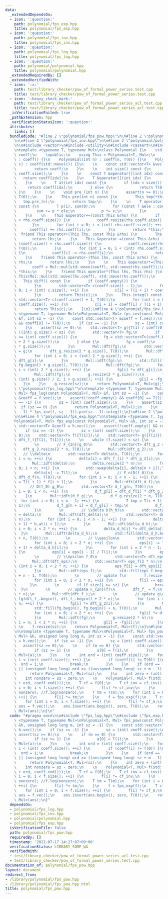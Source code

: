 ```yaml
---
data:
  _extendedDependsOn:
  - icon: ':question:'
    path: polynomial/fps_exp.hpp
    title: polynomial/fps_exp.hpp
  - icon: ':question:'
    path: polynomial/fps_inv.hpp
    title: polynomial/fps_inv.hpp
  - icon: ':question:'
    path: polynomial/fps_log.hpp
    title: polynomial/fps_log.hpp
  - icon: ':question:'
    path: polynomial/polynomial.hpp
    title: polynomial/polynomial.hpp
  _extendedRequiredBy: []
  _extendedVerifiedWith:
  - icon: ':x:'
    path: test/library_checker/pow_of_formal_power_series.test.cpp
    title: test/library_checker/pow_of_formal_power_series.test.cpp
  - icon: ':heavy_check_mark:'
    path: test/library_checker/pow_of_formal_power_series_acl.test.cpp
    title: test/library_checker/pow_of_formal_power_series_acl.test.cpp
  _isVerificationFailed: true
  _pathExtension: hpp
  _verificationStatusIcon: ':question:'
  attributes:
    links: []
  bundledCode: "#line 2 \"polynomial/fps_pow.hpp\"\n\n#line 2 \"polynomial/fps_log.hpp\"\
    \n\n#line 2 \"polynomial/fps_inv.hpp\"\n\n#line 2 \"polynomial/polynomial.hpp\"\
    \n\n#include <vector>\n#include <utility>\n#include <cassert>\n#include <algorithm>\n\
    \ntemplate <typename T, typename Mul>\nclass Polynomial {\n    std::vector<T>\
    \ coeff;\n    \npublic:\n    using This = Polynomial<T, Mul>;\n    \n    Polynomial()\
    \ : coeff() {}\n    Polynomial(int n) : coeff(n, T(0)) {}\n    Polynomial(std::vector<T>\
    \ c) : coeff(std::move(c)) {}\n    \n    const std::vector<T> &vec() const {\n\
    \        return coeff;\n    }\n    \n    int size() const {\n        return (int)\
    \ coeff.size();\n    }\n    \n    const T &operator[](int idx) const {\n     \
    \   return coeff[idx];\n    }\n    T &operator[](int idx) {\n        return coeff[idx];\n\
    \    }\n    \n    T at(int idx) const {\n        if (idx < size()) {\n       \
    \     return coeff[idx];\n        } else {\n            return T(0);\n       \
    \ }\n    }\n    \n    void pre_(int n) {\n        assert(n >= 0);\n        coeff.resize(n,\
    \ T(0));\n    }\n    This pre(int n) const {\n        This tmp(*this);\n     \
    \   tmp.pre_(n);\n        return tmp;\n    }\n    \n    T operator()(const T &x)\
    \ const {\n        T p(1), sum(0);\n        for (const T &ele : coeff) {\n   \
    \         sum += p * ele;\n            p *= x;\n        }\n        return sum;\n\
    \    }\n    \n    This &operator+=(const This &rhs) {\n        if (coeff.size()\
    \ < rhs.coeff.size()) {\n            coeff.resize(rhs.coeff.size(), T(0));\n \
    \       }\n        for (int i = 0; i < (int) rhs.coeff.size(); ++i) {\n      \
    \      coeff[i] += rhs.coeff[i];\n        }\n        return *this;\n    }\n  \
    \  friend This operator+(This lhs, const This &rhs) {\n        lhs += rhs;\n \
    \       return lhs;\n    }\n    This &operator-=(const This &rhs) {\n        if\
    \ (coeff.size() < rhs.coeff.size()) {\n            coeff.resize(rhs.coeff.size(),\
    \ T(0));\n        }\n        for (int i = 0; i < (int) rhs.coeff.size(); ++i)\
    \ {\n            coeff[i] -= rhs.coeff[i];\n        }\n        return *this;\n\
    \    }\n    friend This operator-(This lhs, const This &rhs) {\n        lhs -=\
    \ rhs;\n        return lhs;\n    }\n    \n    This &operator*=(This rhs) {\n \
    \       coeff = Mul::mul(std::move(coeff), std::move(rhs.coeff));\n        return\
    \ *this;\n    }\n    friend This operator*(This lhs, This rhs) {\n        return\
    \ This(Mul::mul(std::move(lhs.coeff), std::move(rhs.coeff)));\n    }\n    \n \
    \   This diff() const {\n        if (coeff.empty()) {\n            return This();\n\
    \        }\n        std::vector<T> c(coeff.size() - 1);\n        for (int i =\
    \ 0; i < (int) c.size(); ++i) {\n            c[i] = T(i + 1) * coeff[i + 1];\n\
    \        }\n        return This(c);\n    }\n    This integ() const {\n       \
    \ std::vector<T> c(coeff.size() + 1, T(0));\n        for (int i = 0; i < (int)\
    \ coeff.size(); ++i) {\n            c[i + 1] = coeff[i] / T(i + 1);\n        }\n\
    \        return This(c);\n    }\n};\n#line 4 \"polynomial/fps_inv.hpp\"\n\ntemplate\
    \ <typename T, typename Mul>\nPolynomial<T, Mul> fps_inv(const Polynomial<T, Mul>\
    \ &f, int sz = -1) {\n    const std::vector<T> &coeff = f.vec();\n    assert(!coeff.empty()\
    \ && coeff[0] != T(0));\n    if (sz == -1) {\n        sz = (int) coeff.size();\n\
    \    }\n    assert(sz >= 0);\n    std::vector<T> g({T(1) / coeff[0]});\n    while\
    \ ((int) g.size() < sz) {\n        std::vector<T> fg;\n        if (2 * g.size()\
    \ <= (int) coeff.size()) {\n            fg = std::vector<T>(coeff.begin(), coeff.begin()\
    \ + 2 * g.size());\n        } else {\n            fg = coeff;\n            fg.resize(2\
    \ * g.size());\n        }\n        Mul::dft(fg);\n        std::vector<T> dft_g\
    \ = g;\n        dft_g.resize(2 * g.size(), T(0));\n        Mul::dft(dft_g);\n\
    \        for (int i = 0; i < (int) 2 * g.size(); ++i) {\n            fg[i] *=\
    \ dft_g[i];\n        }\n        Mul::idft(fg);\n        std::fill(fg.begin(),\
    \ fg.begin() + g.size(), T(0));\n        Mul::dft(fg);\n        for (int i = 0;\
    \ i < (int) 2 * g.size(); ++i) {\n            fg[i] *= dft_g[i];\n        }\n\
    \        Mul::idft(fg);\n        g.resize(2 * g.size());\n        for (int i =\
    \ (int) g.size() / 2; i < g.size(); ++i) {\n            g[i] = -fg[i];\n     \
    \   }\n    }\n    g.resize(sz);\n    return Polynomial<T, Mul>(g);\n}\n#line 4\
    \ \"polynomial/fps_log.hpp\"\n\ntemplate <typename T, typename Mul>\nPolynomial<T,\
    \ Mul> fps_log(const Polynomial<T, Mul> &f, int sz = -1) {\n    const std::vector<T>\
    \ &coeff = f.vec();\n    assert(!coeff.empty() && coeff[0] == T(1));\n    if (sz\
    \ == -1) {\n        sz = (int) coeff.size();\n    }\n    assert(sz >= 0);\n  \
    \  if (sz == 0) {\n        return Polynomial<T, Mul>();\n    }\n    return (f.diff().pre(sz\
    \ - 1) * fps_inv(f, sz - 1)).pre(sz - 1).integ();\n}\n#line 2 \"polynomial/fps_exp.hpp\"\
    \n\n#line 4 \"polynomial/fps_exp.hpp\"\n\ntemplate <typename T, typename Mul>\n\
    Polynomial<T, Mul> fps_exp(const Polynomial<T, Mul> &h, int sz = -1) {\n    const\
    \ std::vector<T> &coeff = h.vec();\n    assert(!coeff.empty() && coeff[0] == T(0));\n\
    \    if (sz == -1) {\n        sz = (int) coeff.size();\n    }\n    assert(sz >=\
    \ 0);\n    std::vector<T> f({T(1)});\n    std::vector<T> g({T(1)});\n    std::vector<T>\
    \ dft_f_({T(1), T(1)});\n    \n    while (f.size() < sz) {\n        int n = f.size();\n\
    \        \n        // F_{2n}(g_0)\n        std::vector<T> dft_g_2 = g;\n     \
    \   dft_g_2.resize(2 * n, T(0));\n        Mul::dft(dft_g_2);\n        \n     \
    \   // \\delta\n        std::vector<T> delta(n, T(0));\n        for (int i = 0;\
    \ i < n; ++i) {\n            delta[i] = dft_f_[i] * dft_g_2[i];\n        }\n \
    \       Mul::idft(delta);\n        delta.resize(2 * n);\n        for (int i =\
    \ 0; i < n; ++i) {\n            std::swap(delta[i], delta[n + i]);\n        }\n\
    \        delta[n] -= T(1);\n        \n        // F_n(D(f_0))\n        std::vector<T>\
    \ dft_d_f(n, T(0));\n        for (int i = 0; i < n - 1; ++i) {\n            dft_d_f[i]\
    \ = T(i + 1) * f[i + 1];\n        }\n        Mul::dft(dft_d_f);\n        \n  \
    \      // D(f_0) g_0\n        std::vector<T> d_f_g(n, T(0));\n        for (int\
    \ i = 0; i < n; ++i) {\n            d_f_g[i] = dft_d_f[i] * dft_g_2[i];\n    \
    \    }\n        Mul::idft(d_f_g);\n        d_f_g.resize(2 * n, T(0));\n      \
    \  for (int i = 0; i < n - 1; ++i) {\n            T tmp = T(i + 1) * h.at(i +\
    \ 1);\n            d_f_g[n + i] = d_f_g[i] - tmp;\n            d_f_g[i] = tmp;\n\
    \        }\n        \n        // \\delta D(h_0)\n        std::vector<T> dft_delta\
    \ = delta;\n        Mul::dft(dft_delta);\n        std::vector<T> delta_d_h(2 *\
    \ n);\n        for (int i = 0; i < n - 1; ++i) {\n            delta_d_h[i] = T(i\
    \ + 1) * h.at(i + 1);\n        }\n        Mul::dft(delta_d_h);\n        for (int\
    \ i = 0; i < 2 * n; ++i) {\n            delta_d_h[i] *= dft_delta[i];\n      \
    \  }\n        Mul::idft(delta_d_h);\n        std::fill(delta_d_h.begin(), delta_d_h.begin()\
    \ + n, T(0));\n        \n        // \\epsilon\n        std::vector<T> eps = std::move(d_f_g);\n\
    \        for (int i = 0; i < 2 * n; ++i) {\n            eps[i] -= T(i + 1) * h.at(i\
    \ + 1) + delta_d_h[i];\n        }\n        for (int i = 2 * n - 1; i > 0; --i)\
    \ {\n            eps[i] = eps[i - 1] / T(i);\n        }\n        eps[0] = T(0);\n\
    \        \n        // \\epsilon f_0\n        std::vector<T> dft_eps = eps;\n \
    \       Mul::dft(dft_eps);\n        std::vector<T> eps_f(2 * n);\n        for\
    \ (int i = 0; i < 2 * n; ++i) {\n            eps_f[i] = dft_eps[i] * dft_f_[i];\n\
    \        }\n        Mul::idft(eps_f);\n        std::fill(eps_f.begin(), eps_f.begin()\
    \ + n - 1, T(0));\n        \n        // update f\n        f.resize(2 * n, T(0));\n\
    \        for (int i = 0; i < 2 * n; ++i) {\n            f[i] -= eps_f[i];\n  \
    \      }\n        \n        if (f.size() >= sz) {\n            break;\n      \
    \  }\n        \n        // update F_{2n}(f)\n        dft_f_ = f;\n        dft_f_.resize(4\
    \ * n);\n        Mul::dft(dft_f_);\n        \n        // update g\n        std::vector<T>\
    \ fg(dft_f_.begin(), dft_f_.begin() + 2 * n);\n        for (int i = 0; i < 2 *\
    \ n; ++i) {\n            fg[i] *= dft_g_2[i];\n        }\n        Mul::idft(fg);\n\
    \        std::fill(fg.begin(), fg.begin() + n, T(0));\n        Mul::dft(fg);\n\
    \        for (int i = 0; i < 2 * n; ++i) {\n            fg[i] *= dft_g_2[i];\n\
    \        }\n        Mul::idft(fg);\n        g.resize(2 * n);\n        for (int\
    \ i = n; i < 2 * n; ++i) {\n            g[i] = -fg[i];\n        }\n    }\n   \
    \ \n    f.resize(sz);\n    return Polynomial<T, Mul>(f);\n}\n#line 5 \"polynomial/fps_pow.hpp\"\
    \n\ntemplate <typename T, typename Mul>\nPolynomial<T, Mul> fps_pow(const Polynomial<T,\
    \ Mul> &h, unsigned long long m, int sz = -1) {\n    const std::vector<T> &coeff\
    \ = h.vec();\n    if (sz == -1) {\n        sz = (int) coeff.size();\n    }\n \
    \   assert(sz >= 0);\n    \n    if (m == 0) {\n        std::vector<T> a(sz, T(0));\n\
    \        if (sz >= 1) {\n            a[0] = T(1);\n        }\n        return Polynomial<T,\
    \ Mul>(a);\n    }\n    \n    int ord = (int) coeff.size();\n    for (int i = 0;\
    \ i < (int) coeff.size(); ++i) {\n        if (coeff[i] != T(0)) {\n          \
    \  ord = i;\n            break;\n        }\n    }\n    if (ord == (int) coeff.size()\
    \ || (unsigned long long) ord >= ((unsigned long long) sz + m - 1) / m) {\n  \
    \      return Polynomial<T, Mul>(sz);\n    }\n    int zero = (int) (ord * m);\n\
    \    int nonzero = sz - zero;\n    \n    Polynomial<T, Mul> f(std::vector<T>(coeff.begin()\
    \ + ord, coeff.end()));\n    T cf = f[0];\n    T cf_inv = cf.inv();\n    for (int\
    \ i = 0; i < f.size(); ++i) {\n        f[i] *= cf_inv;\n    }\n    f = fps_log(f,\
    \ nonzero); //f.log(nonzero);\n    T tm = T(m);\n    for (int i = 0; i < f.size();\
    \ ++i) {\n        f[i] *= tm;\n    }\n    f = fps_exp(f);\n    T cf_m = cf.pow(m);\n\
    \    for (int i = 0; i < f.size(); ++i) {\n        f[i] *= cf_m;\n    }\n    std::vector<T>\
    \ ans = f.vec();\n    ans.insert(ans.begin(), zero, T(0));\n    return Polynomial<T,\
    \ Mul>(ans);\n}\n"
  code: "#pragma once\n\n#include \"fps_log.hpp\"\n#include \"fps_exp.hpp\"\n\ntemplate\
    \ <typename T, typename Mul>\nPolynomial<T, Mul> fps_pow(const Polynomial<T, Mul>\
    \ &h, unsigned long long m, int sz = -1) {\n    const std::vector<T> &coeff =\
    \ h.vec();\n    if (sz == -1) {\n        sz = (int) coeff.size();\n    }\n   \
    \ assert(sz >= 0);\n    \n    if (m == 0) {\n        std::vector<T> a(sz, T(0));\n\
    \        if (sz >= 1) {\n            a[0] = T(1);\n        }\n        return Polynomial<T,\
    \ Mul>(a);\n    }\n    \n    int ord = (int) coeff.size();\n    for (int i = 0;\
    \ i < (int) coeff.size(); ++i) {\n        if (coeff[i] != T(0)) {\n          \
    \  ord = i;\n            break;\n        }\n    }\n    if (ord == (int) coeff.size()\
    \ || (unsigned long long) ord >= ((unsigned long long) sz + m - 1) / m) {\n  \
    \      return Polynomial<T, Mul>(sz);\n    }\n    int zero = (int) (ord * m);\n\
    \    int nonzero = sz - zero;\n    \n    Polynomial<T, Mul> f(std::vector<T>(coeff.begin()\
    \ + ord, coeff.end()));\n    T cf = f[0];\n    T cf_inv = cf.inv();\n    for (int\
    \ i = 0; i < f.size(); ++i) {\n        f[i] *= cf_inv;\n    }\n    f = fps_log(f,\
    \ nonzero); //f.log(nonzero);\n    T tm = T(m);\n    for (int i = 0; i < f.size();\
    \ ++i) {\n        f[i] *= tm;\n    }\n    f = fps_exp(f);\n    T cf_m = cf.pow(m);\n\
    \    for (int i = 0; i < f.size(); ++i) {\n        f[i] *= cf_m;\n    }\n    std::vector<T>\
    \ ans = f.vec();\n    ans.insert(ans.begin(), zero, T(0));\n    return Polynomial<T,\
    \ Mul>(ans);\n}"
  dependsOn:
  - polynomial/fps_log.hpp
  - polynomial/fps_inv.hpp
  - polynomial/polynomial.hpp
  - polynomial/fps_exp.hpp
  isVerificationFile: false
  path: polynomial/fps_pow.hpp
  requiredBy: []
  timestamp: '2022-07-17 14:27:07+09:00'
  verificationStatus: LIBRARY_SOME_WA
  verifiedWith:
  - test/library_checker/pow_of_formal_power_series_acl.test.cpp
  - test/library_checker/pow_of_formal_power_series.test.cpp
documentation_of: polynomial/fps_pow.hpp
layout: document
redirect_from:
- /library/polynomial/fps_pow.hpp
- /library/polynomial/fps_pow.hpp.html
title: polynomial/fps_pow.hpp
---
```

